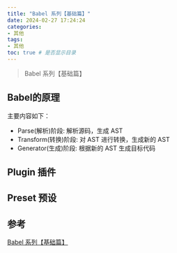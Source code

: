 ```yaml
---
title: "Babel 系列【基础篇】"
date: 2024-02-27 17:24:24
categories:
- 其他
tags:
- 其他
toc: true # 是否显示目录
---
```


> Babel 系列【基础篇】

<!-- more -->
## Babel的原理
主要内容如下：   
* Parse(解析)阶段: 解析源码，生成 AST 
* Transform(转换)阶段: 对 AST 进行转换，生成新的 AST
* Generator(生成)阶段: 根据新的 AST 生成目标代码

## Plugin 插件 

## Preset 预设

## 参考
[Babel 系列【基础篇】](https://www.developers.pub/wiki/1065322/1143777)